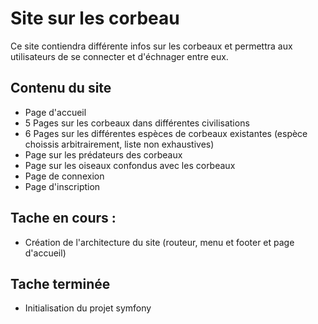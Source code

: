 
# Site sur les corbeau

Ce site contiendra différente infos sur les corbeaux et permettra aux utilisateurs de se connecter et d'échnager entre eux.

## Contenu du site

- Page d'accueil
- 5 Pages sur les corbeaux dans différentes civilisations
- 6 Pages sur les différentes espèces de corbeaux existantes (espèce choissis arbitrairement, liste non exhaustives)
- Page sur les prédateurs des corbeaux
- Page sur les oiseaux confondus avec les corbeaux
- Page de connexion
- Page d'inscription

## Tache en cours :

- Création de l'architecture du site (routeur, menu et footer et page d'accueil)

## Tache terminée

- Initialisation du projet symfony
